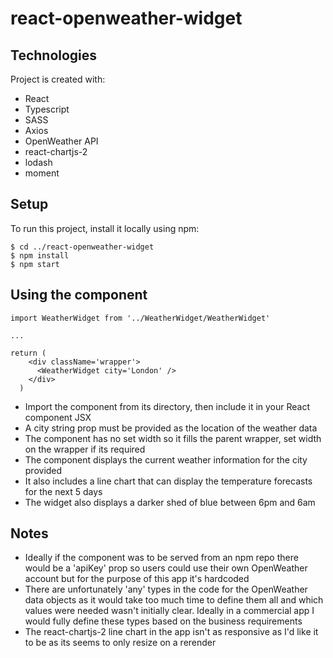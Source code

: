 # react-openweather-widget

## Technologies

Project is created with:

- React
- Typescript
- SASS
- Axios
- OpenWeather API
- react-chartjs-2
- lodash
- moment

## Setup

To run this project, install it locally using npm:

```
$ cd ../react-openweather-widget
$ npm install
$ npm start

```

## Using the component

```
import WeatherWidget from '../WeatherWidget/WeatherWidget'

...

return (
    <div className='wrapper'>
      <WeatherWidget city='London' />
    </div>
  )

```
- Import the component from its directory, then include it in your React component JSX
- A city string prop must be provided as the location of the weather data
- The component has no set width so it fills the parent wrapper, set width on the wrapper if its required
- The component displays the current weather information for the city provided
- It also includes a line chart that can display the temperature forecasts for the next 5 days
- The widget also displays a darker shed of blue between 6pm and 6am

## Notes
- Ideally if the component was to be served from an npm repo there would be a 'apiKey' prop so users could use their own OpenWeather account but for the purpose of this app it's hardcoded
- There are unfortunately 'any' types in the code for the OpenWeather data objects as it would take too much time to define them all and which values were needed wasn't initially clear. Ideally in a commercial app I would fully define these types based on the business requirements
- The react-chartjs-2 line chart in the app isn't as responsive as I'd like it to be as its seems to only resize on a rerender
